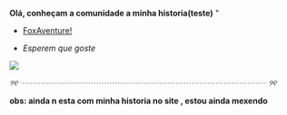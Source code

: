   **Olá, conheçam a comunidade a minha historia(teste)** "  
 
-  [FoxAventure!](https://arhalfox.github.io/FoxAventure/) 

- _Esperem que goste_

 ![](https://media.tenor.com/gSrfRHuAUCkAAAAj/gura-vtuber.gif)  

*୨୧ ┈┈┈┈┈┈┈┈┈┈┈┈┈┈┈┈┈┈┈┈┈┈┈┈┈┈┈┈┈┈┈ ୨୧*

**obs: ainda n esta com minha historia no site , estou ainda mexendo**
